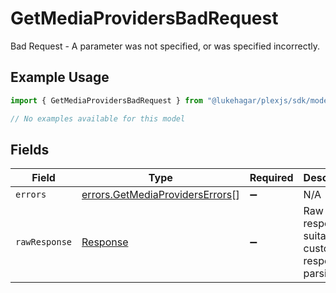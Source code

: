 # GetMediaProvidersBadRequest

Bad Request - A parameter was not specified, or was specified incorrectly.

## Example Usage

```typescript
import { GetMediaProvidersBadRequest } from "@lukehagar/plexjs/sdk/models/errors";

// No examples available for this model
```

## Fields

| Field                                                                                     | Type                                                                                      | Required                                                                                  | Description                                                                               |
| ----------------------------------------------------------------------------------------- | ----------------------------------------------------------------------------------------- | ----------------------------------------------------------------------------------------- | ----------------------------------------------------------------------------------------- |
| `errors`                                                                                  | [errors.GetMediaProvidersErrors](../../../sdk/models/errors/getmediaproviderserrors.md)[] | :heavy_minus_sign:                                                                        | N/A                                                                                       |
| `rawResponse`                                                                             | [Response](https://developer.mozilla.org/en-US/docs/Web/API/Response)                     | :heavy_minus_sign:                                                                        | Raw HTTP response; suitable for custom response parsing                                   |